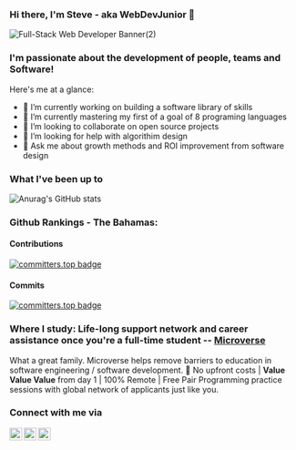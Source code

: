 ### Hi there, I'm Steve - aka WebDevJunior 👋

![Full-Stack Web Developer Banner(2)](https://user-images.githubusercontent.com/81635839/196625617-21c75b09-5079-4809-bbe4-f06da7c7435b.png)


### I'm passionate about the development of people, teams and Software!

<!-- **steveWDamesJr/steveWDamesJr** is a ✨ _special_ ✨ repository because its `README.md` (this file) appears on your GitHub profile. -->

Here's me at a glance:

- 🔭 I’m currently working on building a software library of skills
- 🌱 I’m currently mastering my first of a goal of 8 programing languages
- 👯 I’m looking to collaborate on open source projects 
- 🤔 I’m looking for help with algorithim design
- 💬 Ask me about growth methods and ROI improvement from software design

### What I've been up to

![Anurag's GitHub stats](https://github-readme-stats.vercel.app/api?username=steveWDamesJr&show_icons=true&theme=radical&count_private=true)

### Github Rankings - The Bahamas:

#### Contributions
[![committers.top badge](https://user-badge.committers.top/the_bahamas_public/steveWDamesJr.svg)](https://user-badge.committers.top/the_bahamas_public/steveWDamesJr)


#### Commits
[![committers.top badge](https://user-badge.committers.top/the_bahamas/steveWDamesJr.svg)](https://user-badge.committers.top/the_bahamas/steveWDamesJr)


### Where I study: Life-long support network and career assistance once you're a full-time student -- [Microverse](https://www.microverse.org/?grsf=qmokuo)
What a great family. Microverse helps remove barriers to education in software engineering / software development.
🚀 No upfront costs | **Value Value Value** from day 1 | 100% Remote | Free Pair Programming practice sessions with global network of applicants just like you. 

### Connect with me via 
     




[<img align="left" alt="steveWDamesJr | LinkedIn" width="22px" src="https://cdn.jsdelivr.net/npm/simple-icons@v3/icons/linkedin.svg" />][linkedin]


[<img align="left" alt="steveWDamesJr | Twitter" width="22px" src="https://cdn.jsdelivr.net/npm/simple-icons@v3/icons/twitter.svg" />][twitter]


[<img align="left" alt="steveWDamesJr | Youtube" width="22px" src="https://cdn.jsdelivr.net/npm/simple-icons@3.13.0/icons/youtube.svg" />][youtube]











[linkedin]: https://www.linkedin.com/in/steve-w-dames-jr/
[youtube]: https://www.youtube.com/user/stevedamesjr/featured
[vscode]: https://code.visualstudio.com/
[Twitter]: https://twitter.com/Steve88312331








